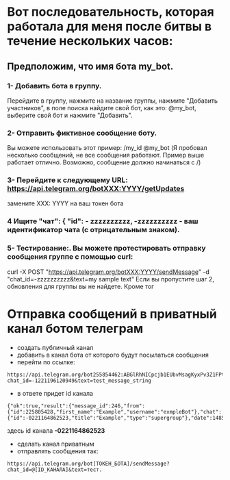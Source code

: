 # Вот последовательность, которая работала для меня после битвы в течение нескольких часов:

## Предположим, что имя бота my_bot.

### 1- Добавить бота в группу. 
Перейдите в группу, нажмите на название группы, нажмите "Добавить участников", в поле поиска найдите свой бот, как это: @my_bot, выберите свой бот и нажмите "Добавить".

### 2- Отправить фиктивное сообщение боту. 
Вы можете использовать этот пример: /my_id @my_bot 
(Я пробовал несколько сообщений, не все сообщения работают. Пример выше работает отлично. Возможно, сообщение должно начинаться с /)

### 3- Перейдите к следующему URL: https://api.telegram.org/botXXX:YYYY/getUpdates 
замените XXX: YYYY на ваш токен бота

### 4 Ищите "чат": { "id": - zzzzzzzzzz, -zzzzzzzzzz - ваш идентификатор чата (с отрицательным знаком).

### 5- Тестирование:. Вы можете протестировать отправку сообщения группе с помощью curl:

curl -X POST "https://api.telegram.org/botXXX:YYYY/sendMessage" -d "chat_id=-zzzzzzzzzz&text=my sample text"
Если вы пропустите шаг 2, обновления для группы вы не найдете. Кроме тог



# Отправка сообщений в приватный канал ботом телеграм

* создать публичный канал
* добавить в канал бота от которого будут посылаться сообщения
* перейти по ссылке:
 
 ```
 https://api.telegram.org/bot255854462:ABGlRhNICpcjb1EUbvMsagKyxPv3Z1FPtXA/sendMessage?chat_id=-1221196120949&text=test_message_string
 ```
* в ответе придет id канала
 
 ```
 {"ok":true,"result":{"message_id":246,"from":{"id":225805428,"first_name":"Example","username":"exmpleBot"},"chat":{"id":-0221164862523,"title":"Example","type":"supergroup"},"date":1485915767,"text":"test_message_string"}}
 ```
 здесь id канала **-0221164862523**
 
* сделать канал приватным
* отправлять сообщения так:
 
 ```
 https://api.telegram.org/bot[ТОКЕН_БОТА]/sendMessage?chat_id=@[ID_КАНАЛА]&text=тест.
 ```
